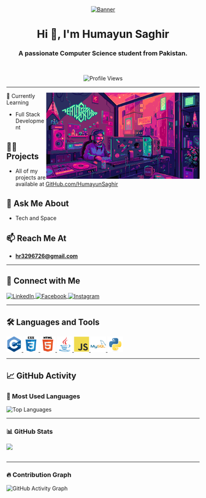 <p align="center">
  <a href="https://HumayunSaghir.io">
    <img src="https://repository-images.githubusercontent.com/588181932/e36ec678-7984-4cdd-8e4c-a3932772ff8e" alt="Banner" />
  </a>
</p>

<h1 align="center">Hi 👋, I'm Humayun Saghir</h1>
<h3 align="center">A passionate Computer Science student from Pakistan.</h3>
<br>
<p align="center">
  <img src="https://komarev.com/ghpvc/?username=humayunsaghir&label=Profile%20views&color=0e75b6&style=flat" alt="Profile Views" />
</p>

---

<img align="right" alt="Coding" width="400" src="https://raw.githubusercontent.com/Ubaid2116/Ubaid2116/main/github-ppic.gif" />

 🌱 Currently Learning
- Full Stack Development

## 👨‍💻 Projects
- All of my projects are available at [GitHub.com/HumayunSaghir](https://github.com/HumayunSaghir)

## 💬 Ask Me About
- Tech and Space

## 📫 Reach Me At
- **hr3296726@gmail.com**

---

## 🔗 Connect with Me
<p align="left">
  <a href="https://linkedin.com/in/hammayoun saghir" target="blank">
    <img align="center" src="https://raw.githubusercontent.com/rahuldkjain/github-profile-readme-generator/master/src/images/icons/Social/linked-in-alt.svg" alt="LinkedIn" height="30" width="40" />
  </a>
  <a href="https://fb.com/humayun rajpoot" target="blank">
    <img align="center" src="https://raw.githubusercontent.com/rahuldkjain/github-profile-readme-generator/master/src/images/icons/Social/facebook.svg" alt="Facebook" height="30" width="40" />
  </a>
  <a href="https://instagram.com/humayun_rajpoot726" target="blank">
    <img align="center" src="https://raw.githubusercontent.com/rahuldkjain/github-profile-readme-generator/master/src/images/icons/Social/instagram.svg" alt="Instagram" height="30" width="40" />
  </a>
</p>

---

## 🛠️ Languages and Tools

<p align="left">
  <a href="https://www.w3schools.com/cpp/" target="_blank" rel="noreferrer">
    <img src="https://raw.githubusercontent.com/devicons/devicon/master/icons/cplusplus/cplusplus-original.svg" alt="C++" width="40" height="40"/>
  </a>
  <a href="https://www.w3schools.com/css/" target="_blank" rel="noreferrer">
    <img src="https://raw.githubusercontent.com/devicons/devicon/master/icons/css3/css3-original-wordmark.svg" alt="CSS3" width="40" height="40"/>
  </a>
  <a href="https://www.w3.org/html/" target="_blank" rel="noreferrer">
    <img src="https://raw.githubusercontent.com/devicons/devicon/master/icons/html5/html5-original-wordmark.svg" alt="HTML5" width="40" height="40"/>
  </a>
  <a href="https://www.java.com" target="_blank" rel="noreferrer">
    <img src="https://raw.githubusercontent.com/devicons/devicon/master/icons/java/java-original.svg" alt="Java" width="40" height="40"/>
  </a>
  <a href="https://developer.mozilla.org/en-US/docs/Web/JavaScript" target="_blank" rel="noreferrer">
    <img src="https://raw.githubusercontent.com/devicons/devicon/master/icons/javascript/javascript-original.svg" alt="JavaScript" width="40" height="40"/>
  </a>
  <a href="https://www.mysql.com/" target="_blank" rel="noreferrer">
    <img src="https://raw.githubusercontent.com/devicons/devicon/master/icons/mysql/mysql-original-wordmark.svg" alt="MySQL" width="40" height="40"/>
  </a>
  <a href="https://www.python.org" target="_blank" rel="noreferrer">
    <img src="https://raw.githubusercontent.com/devicons/devicon/master/icons/python/python-original.svg" alt="Python" width="40" height="40"/>
  </a>
</p>

---

## 📈 GitHub Activity

### 📌 Most Used Languages

<p align="left">
  <img src="https://github-readme-stats.vercel.app/api/top-langs?username=humayunsaghir&show_icons=true&locale=en&layout=compact&theme=transparent" alt="Top Languages" />
</p>

---

### 📊 GitHub Stats

<table>
    <p>
      <img src="https://github-readme-stats.vercel.app/api?username=HumayunSaghir&show_icons=true&theme=transparent&hide_border=true" />
    </p>
</table>



---

### 🔥 Contribution Graph
<p align="left">
  <img src="https://github-readme-activity-graph.vercel.app/graph?username=HumayunSaghir&theme=github-compact&hide_border=true" alt="GitHub Activity Graph" />
</p>







